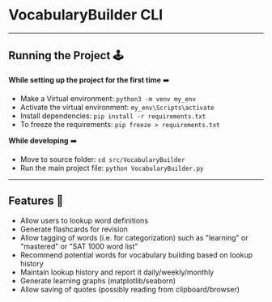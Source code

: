 # VocabularyBuilder CLI

<hr>

## Running the Project 🕹

**While setting up the project for the first time** :arrow_right: 

- Make a Virtual environment: `python3 -m venv my_env`
- Activate the virtual environment: `my_env\Scripts\activate`
- Install dependencies: `pip install -r requirements.txt`
- To freeze the requirements: `pip freeze > requirements.txt`


**While developing** :arrow_right:
- Move to source folder: `cd src/VocabularyBuilder`
- Run the main project file: `python VocabularyBuilder.py`

<hr>


## Features 🎯

- Allow users to lookup word definitions
- Generate flashcards for revision
- Allow tagging of words (i.e. for categorization) such as "learning" or "mastered" or "SAT 1000 word list"
- Recommend potential words for vocabulary building based on lookup history
- Maintain lookup history and report it daily/weekly/monthly
- Generate learning graphs (matplotlib/seaborn)
- Allow saving of quotes (possibly reading from clipboard/browser)

